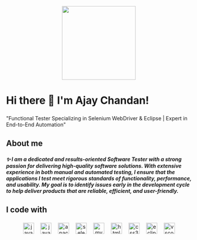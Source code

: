 <div align="center">
  <img height="200" src="https://i.imgflip.com/65efzo.gif"  />
</div>

###

<h1 align="left">Hi there 👋 I'm Ajay Chandan!</h1>

###

<p align="left">"Functional Tester Specializing in Selenium WebDriver & Eclipse | Expert in End-to-End Automation"</p>

###

<h2 align="left">About me</h2>

###

<h5 align="left">✨ I am a dedicated and results-oriented Software Tester with a strong passion for delivering high-quality software solutions. With extensive experience in both manual and automated testing, I ensure that the applications I test meet rigorous standards of functionality, performance, and usability. My goal is to identify issues early in the development cycle to help deliver products that are reliable, efficient, and user-friendly.</h5>

###

<h2 align="left">I code with</h2>

###

<div align="center">
  <img src="https://cdn.jsdelivr.net/gh/devicons/devicon/icons/java/java-original.svg" height="30" alt="java logo"  />
  <img width="10" />
  <img src="https://cdn.jsdelivr.net/gh/devicons/devicon/icons/javascript/javascript-original.svg" height="30" alt="javascript logo"  />
  <img width="10" />
  <img src="https://img.shields.io/badge/Apache Maven-C71A36?logo=apachemaven&logoColor=white&style=for-the-badge" height="30" alt="apachemaven logo"  />
  <img width="10" />
  <img src="https://cdn.jsdelivr.net/gh/devicons/devicon/icons/selenium/selenium-original.svg" height="30" alt="selenium logo"  />
  <img width="10" />
  <img src="https://img.shields.io/badge/MySQL-4479A1?logo=mysql&logoColor=white&style=for-the-badge" height="30" alt="mysql logo"  />
  <img width="10" />
  <img src="https://img.shields.io/badge/HTML5-E34F26?logo=html5&logoColor=white&style=for-the-badge" height="30" alt="html5 logo"  />
  <img width="10" />
  <img src="https://img.shields.io/badge/CSS3-1572B6?logo=css3&logoColor=white&style=for-the-badge" height="30" alt="css3 logo"  />
  <img width="10" />
  <img src="https://cdn.simpleicons.org/eclipseide/2C2255" height="30" alt="eclipseide logo"  />
  <img width="10" />
  <img src="https://img.shields.io/badge/Visual Studio Code-007ACC?logo=visualstudiocode&logoColor=white&style=for-the-badge" height="30" alt="vscode logo"  />
</div>

###
